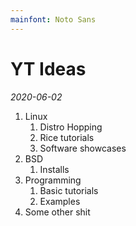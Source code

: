 ```yaml
---
mainfont: Noto Sans
---
```


# YT Ideas
*2020-06-02*


1. Linux
    1. Distro Hopping
    2. Rice tutorials
    3. Software showcases
2. BSD
    1. Installs
3. Programming 
   1. Basic tutorials
   2. Examples
4. Some other shit
